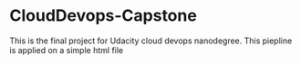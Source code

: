 # CloudDevops-Capstone
This is the final project for Udacity cloud devops nanodegree. This piepline is applied on a simple html file
